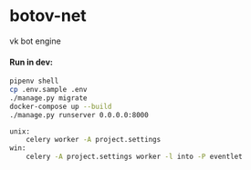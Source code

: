 # botov-net
vk bot engine

#### Run in dev:
```bash
pipenv shell
cp .env.sample .env
./manage.py migrate
docker-compose up --build
./manage.py runserver 0.0.0.0:8000

unix:
    celery worker -A project.settings
win:
    celery -A project.settings worker -l into -P eventlet

```

